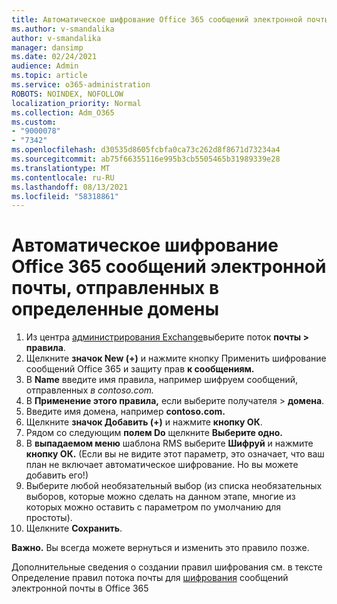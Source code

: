 ```yaml
---
title: Автоматическое шифрование Office 365 сообщений электронной почты, отправленных в определенные домены
ms.author: v-smandalika
author: v-smandalika
manager: dansimp
ms.date: 02/24/2021
audience: Admin
ms.topic: article
ms.service: o365-administration
ROBOTS: NOINDEX, NOFOLLOW
localization_priority: Normal
ms.collection: Adm_O365
ms.custom:
- "9000078"
- "7342"
ms.openlocfilehash: d30535d8605fcbfa0ca73c262d8f8671d73234a4
ms.sourcegitcommit: ab75f66355116e995b3cb5505465b31989339e28
ms.translationtype: MT
ms.contentlocale: ru-RU
ms.lasthandoff: 08/13/2021
ms.locfileid: "58318861"
---
```

# <a name="automatically-encrypt-office-365-email-messages-sent-to-certain-domains"></a>Автоматическое шифрование Office 365 сообщений электронной почты, отправленных в определенные домены

1. Из центра [администрирования Exchange](https://outlook.office365.com/ecp/)выберите поток **почты > правила**. 
2. Щелкните **значок New (+)** и нажмите кнопку Применить шифрование сообщений Office 365 и защиту прав **к сообщениям.**
3. В **Name** введите имя правила, например шифруем сообщений, отправленных *в contoso.com.*
4. В **Применение этого правила,** если выберите получателя > **домена**. 
5. Введите имя домена, например **contoso.com.**
6. Щелкните **значок Добавить (+)** и нажмите **кнопку ОК**.
7. Рядом со следующим **полем Do** щелкните **Выберите одно.** 
8. В **выпадаемом меню** шаблона RMS выберите **Шифруй** и нажмите **кнопку ОК.** (Если вы не видите этот параметр, это означает, что ваш план не включает автоматическое шифрование. Но вы можете добавить его!)
9. Выберите любой необязательный выбор (из списка необязательных выборов, которые можно сделать на данном этапе, многие из которых можно оставить с параметром по умолчанию для простоты).
10. Щелкните **Сохранить**.

**Важно.** Вы всегда можете вернуться и изменить это правило позже.

Дополнительные сведения о создании правил шифрования см. в тексте Определение правил потока почты для [шифрования](https://docs.microsoft.com/microsoft-365/compliance/define-mail-flow-rules-to-encrypt-email) сообщений электронной почты в Office 365